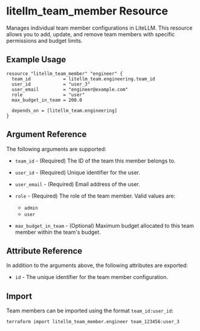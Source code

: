 # litellm_team_member Resource

Manages individual team member configurations in LiteLLM. This resource allows you to add, update, and remove team members with specific permissions and budget limits.

## Example Usage

```hcl
resource "litellm_team_member" "engineer" {
  team_id            = litellm_team.engineering.team_id
  user_id            = "user_3"
  user_email         = "engineer@example.com"
  role               = "user"
  max_budget_in_team = 200.0

  depends_on = [litellm_team.engineering]
}
```

## Argument Reference

The following arguments are supported:

* `team_id` - (Required) The ID of the team this member belongs to.

* `user_id` - (Required) Unique identifier for the user.

* `user_email` - (Required) Email address of the user.

* `role` - (Required) The role of the team member. Valid values are:
  * `admin`
  * `user`

* `max_budget_in_team` - (Optional) Maximum budget allocated to this team member within the team's budget.

## Attribute Reference

In addition to the arguments above, the following attributes are exported:

* `id` - The unique identifier for the team member configuration.

## Import

Team members can be imported using the format `team_id:user_id`:

```shell
terraform import litellm_team_member.engineer team_123456:user_3
